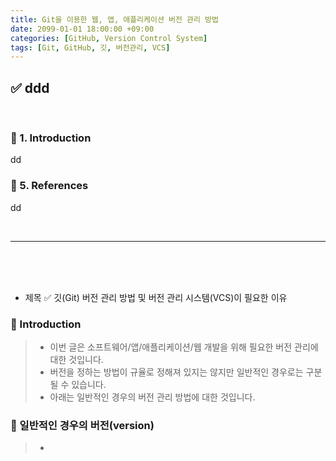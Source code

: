 ```yaml
---
title: Git을 이용한 웹, 앱, 애플리케이션 버전 관리 방법
date: 2099-01-01 18:00:00 +09:00
categories: [GitHub, Version Control System]
tags: [Git, GitHub, 깃, 버전관리, VCS]
---
```


<!-- 2099-01-01 글 작성 시작; 2099-01-01 페이지 호출 검토 필요 -->
<h2>✅ ddd</h2>

<br>

### 🔔 1. Introduction

dd
<br>

### 🎁 5. References

dd

<br>

---

<br>
<br>
<br>



* 제목
✅ 깃(Git) 버전 관리 방법 및 버전 관리 시스템(VCS)이 필요한 이유

### 🔔 Introduction
> - 이번 글은 소프트웨어/앱/애플리케이션/웹 개발을 위해 필요한 버전 관리에 대한 것입니다.
> - 버전을 정하는 방법이 규율로 정해져 있지는 않지만 일반적인 경우로는 구분될 수 있습니다.
> - 아래는 일반적인 경우의 버전 관리 방법에 대한 것입니다.

### 📌 일반적인 경우의 버전(version)
> - 